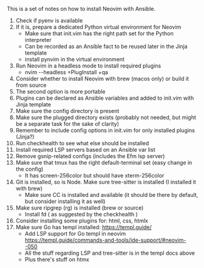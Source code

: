 This is a set of notes on how to install Neovim with Ansible.

1. Check if pyenv is available
2. If it is, prepare a dedicated Python virtual environment for Neovim
    - Make sure that init.vim has the right path set for the Python interpreter
    - Can be recorded as an Ansible fact to be reused later in the Jinja template
    - install pynvim in the virtual environment
3. Run Neovim in a headless mode to install required plugins
    -  nvim --headless +PlugInstall +qa
4. Consider whether to install Neovim with brew (macos only) or build it from source
5. The second option is more portable
6. Plugins can be declared as Ansible variables and added to init.vim with Jinja template
7. Make sure the config directory is present
8. Make sure the plugged directory exists (probably not needed, but might be a separate task for the sake of clarity)
9. Remember to include config options in init.vim for only installed plugins (Jinja?)
9. Run checkhealth to see what else should be installed
10. Install required LSP servers based on an Ansible var list
11. Remove gsnip-related configs (includes the Efm lsp server)
12. Make sure that tmux has the right default-terminal set (easy change in the config)
    - It has screen-256color but should have xterm-256color
13. Git is installed, so is Node. Make sure tree-sitter is installed (I installed it with brew)
    - Make sure CC is installed and available (it should be there by default, but consider installing it as well)
14. Make sure ripgrep (rg) is installed (brew or source)
    - Install fd ( as suggested by the checkhealth )
15. Consider installing some plugins for: html, css, htmlx
16. Make sure Go has templ installed: https://templ.guide/ 
    - Add LSP support for Go templ in neovim https://templ.guide/commands-and-tools/ide-support/#neovim--050
    - All the stuff regarding LSP and tree-sitter is in the templ docs above
    - Plus there's stuff on htmx
